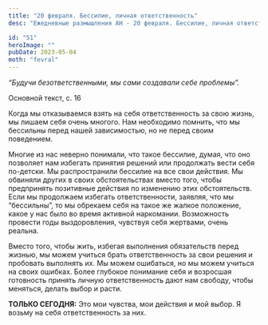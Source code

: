 ```yaml
---
title: "20 февраля. Бессилие, личная ответственность"
desc: "Ежедневные размышления АН - 20 февраля. Бессилие, личная ответственность"

id: "51"
heroImage: ""
pubDate: 2023-05-04
moth: "fevral"
---
```


_“Будучи безответственными, мы сами создавали себе проблемы”._

Основной текст, с. 16

Когда мы отказываемся взять на себя ответственность за свою жизнь, мы лишаем
себя очень многого. Нам необходимо помнить, что мы бессильны перед нашей
зависимостью, но не перед своим поведением.

Многие из нас неверно понимали, что такое бессилие, думая, что оно позволяет
нам избегать принятия решений или продолжать вести себя по-детски. Мы
распространили бессилие на все свои действия. Мы обвиняли других в своих
обстоятельствах вместо того, чтобы предпринять позитивные действия по
изменению этих обстоятельств. Если мы продолжаем избегать ответственности,
заявляя, что мы “бессильны”, то мы обрекаем себя на такое же жалкое положение,
какое у нас было во время активной наркомании. Возможность провести годы
выздоровления, чувствуя себя жертвами, очень реальна.

Вместо того, чтобы жить, избегая выполнения обязательств перед жизнью, мы
можем учиться брать ответственность за свои решения и пробовать выполнять их.
Мы можем ошибаться, но мы можем учиться на своих ошибках. Более глубокое
понимание себя и возросшая готовность принять личную ответственность дают нам
свободу, чтобы меняться, делать выбор и расти.

**ТОЛЬКО СЕГОДНЯ:** Это мои чувства, мои действия и мой выбор. Я возьму на
себя ответственность за них.
